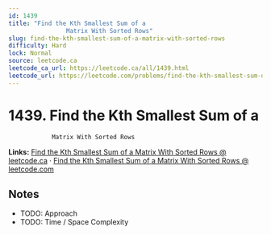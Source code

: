 ```yaml
--- 
id: 1439
title: "Find the Kth Smallest Sum of a
                Matrix With Sorted Rows"
slug: find-the-kth-smallest-sum-of-a-matrix-with-sorted-rows
difficulty: Hard
lock: Normal
source: leetcode.ca
leetcode_ca_url: https://leetcode.ca/all/1439.html
leetcode_url: https://leetcode.com/problems/find-the-kth-smallest-sum-of-a-matrix-with-sorted-rows/
---
```


# 1439. Find the Kth Smallest Sum of a
                Matrix With Sorted Rows

**Links:** [Find the Kth Smallest Sum of a
                Matrix With Sorted Rows @ leetcode.ca](https://leetcode.ca/all/1439.html) · [Find the Kth Smallest Sum of a
                Matrix With Sorted Rows @ leetcode.com](https://leetcode.com/problems/find-the-kth-smallest-sum-of-a-matrix-with-sorted-rows/)

## Notes
- TODO: Approach
- TODO: Time / Space Complexity
